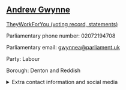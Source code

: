 ## <a href="https://members.parliament.uk/member/1506/contact">Andrew Gwynne</a>

<a href="https://www.theyworkforyou.com/mp/11531/andrew_gwynne/denton_and_reddish">TheyWorkForYou (voting record, statements)</a> 

Parliamentary phone number: 02072194708 

Parliamentary email: gwynnea@parliament.uk 

Party: Labour 

Borough: Denton and Reddish 

<details><summary>Extra contact information and social media</summary> 
<li>Website: http://www.andrewgwynne.co.uk</li>
<li>Twitter: https://twitter.com/GwynneMP</li>
<li>Constituency office phone number: 01613201504</li>
<li>Constituency office email:</li>
<li>Facebook: https://www.facebook.com/GwynneMP</li>
<li>Instagram:</li>
<li>Youtube:</li>
<li>Linkedin:</li>
<li>Government department phone number:</li>
<li>Government department email:</li>
<li>Threads:</li>
<li>Party office phone number:</li>
<li>Party office email:</li>
<li>Tiktok:</li>
</details>